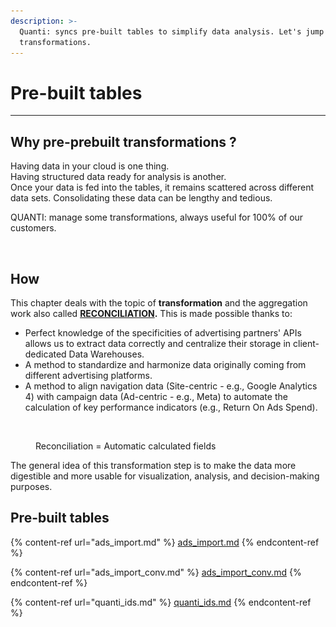 ```yaml
---
description: >-
  Quanti: syncs pre-built tables to simplify data analysis. Let's jump into
  transformations.
---
```


# Pre-built tables

***

## Why pre-prebuilt transformations ?

Having data in your cloud is one thing. \
Having structured data ready for analysis is another.\
Once your data is fed into the tables, it remains scattered across different data sets. Consolidating these data can be lengthy and tedious.

QUANTI: manage some transformations, always useful for 100% of our customers.

<figure><img src="../../.gitbook/assets/Capture d’écran 2024-05-18 à 09.40.21.png" alt=""><figcaption></figcaption></figure>

## How

This chapter deals with the topic of **transformation** and the aggregation work also called [**RECONCILIATION**](../the-principle-of-reconciliation.md)**.** This is made possible thanks to:&#x20;

* Perfect knowledge of the specificities of advertising partners' APIs allows us to extract data correctly and centralize their storage in client-dedicated Data Warehouses.
* A method to standardize and harmonize data originally coming from different advertising platforms.
* A method to align navigation data (Site-centric - e.g., Google Analytics 4) with campaign data (Ad-centric - e.g., Meta) to automate the calculation of key performance indicators (e.g., Return On Ads Spend).

<figure><img src="../../.gitbook/assets/Capture d’écran 2024-05-15 à 10.38.14.png" alt=""><figcaption><p>Reconciliation = Automatic calculated fields</p></figcaption></figure>

The general idea of this transformation step is to make the data more digestible and more usable for visualization, analysis, and decision-making purposes.

## Pre-built tables

{% content-ref url="ads_import.md" %}
[ads\_import.md](ads_import.md)
{% endcontent-ref %}

{% content-ref url="ads_import_conv.md" %}
[ads\_import\_conv.md](ads_import_conv.md)
{% endcontent-ref %}

{% content-ref url="quanti_ids.md" %}
[quanti\_ids.md](quanti_ids.md)
{% endcontent-ref %}

